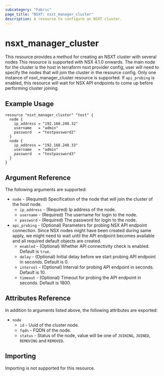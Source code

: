 ```yaml
---
subcategory: "Fabric"
page_title: "NSXT: nsxt_manager_cluster"
description: A resource to configure an NSXT cluster.
---
```


# nsxt_manager_cluster

This resource provides a method for creating an NSXT cluster with several nodes
This resource is supported with NSX 4.1.0 onwards.
The main node for the cluster is the host in terraform nsxt provider config,
user will need to specify the nodes that will join the cluster in the resource config.
Only one instance of nsxt_manager_cluster resource is supported.
If `api_probing` is enabled, this resource will wait for NSX API endpoints to come up
before performing cluster joining.

## Example Usage

```hcl
resource "nsxt_manager_cluster" "test" {
  node {
    ip_address = "192.168.240.32"
    username   = "admin"
    password   = "testpassword2"
  }
  node {
    ip_address = "192.168.240.33"
    username   = "admin"
    password   = "testpassword3"
  }
}
```

## Argument Reference

The following arguments are supported:

* `node` - (Required) Specification of the node that will join the cluster of the host node.
    * `ip_address` - (Required) Ip address of the node.
    * `username` - (Required) The username for login to the node.
    * `password` - (Required) The password for login to the node.
* `api_probing` - (Optional) Parameters for probing NSX API endpoint connection. Since NSX nodes might have been created during same apply, we might need to wait until the API endpoint becomes available and all required default objects are created.
    * `enabled` - (Optional) Whether API connectivity check is enabled. Default is `true`.
    * `delay` - (Optional) Initial delay before we start probing API endpoint in seconds. Default is 0.
    * `interval` - (Optional) Interval for probing API endpoint in seconds. Default is 10.
    * `timeout` - (Optional) Timeout for probing the API endpoint in seconds. Default is 1800.

## Attributes Reference

In addition to arguments listed above, the following attributes are exported:

* `node`
    * `id` - Uuid of the cluster node.
    * `fqdn`  - FQDN of the node.
    * `status` - Status of the node, value will be one of `JOINING`, `JOINED`, `REMOVING` and `REMOVED`.

## Importing

Importing is not supported for this resource.
